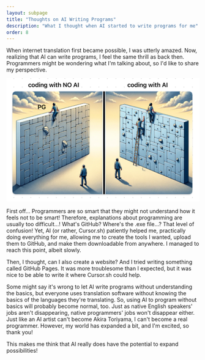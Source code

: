 ```yaml
---
layout: subpage
title: "Thoughts on AI Writing Programs"
description: "What I thought when AI started to write programs for me"
order: 8
---
```



When internet translation first became possible, I was utterly amazed. Now, realizing that AI can write programs, I feel the same thrill as back then. Programmers might be wondering what I'm talking about, so I'd like to share my perspective.

![AICoding](images/AIandProgram.jpeg)

First off...
Programmers are so smart that they might not understand how it feels not to be smart! Therefore, explanations about programming are usually too difficult...! What's GitHub? Where's the .exe file...?
That level of confusion!
Yet, AI (or rather, Cursor.sh) patiently helped me, practically doing everything for me, allowing me to create the tools I wanted, upload them to GitHub, and make them downloadable from anywhere. I managed to reach this point, albeit slowly.

Then, I thought, can I also create a website? And I tried writing something called GitHub Pages.
It was more troublesome than I expected, but it was nice to be able to write it where Cursor.sh could help.

Some might say it's wrong to let AI write programs without understanding the basics, but everyone uses translation software without knowing the basics of the languages they're translating. So, using AI to program without basics will probably become normal, too. Just as native English speakers' jobs aren't disappearing, native programmers' jobs won't disappear either. Just like an AI artist can't become Akira Toriyama, I can't become a real programmer. However, my world has expanded a bit, and I'm excited, so thank you!

This makes me think that AI really does have the potential to expand possibilities!